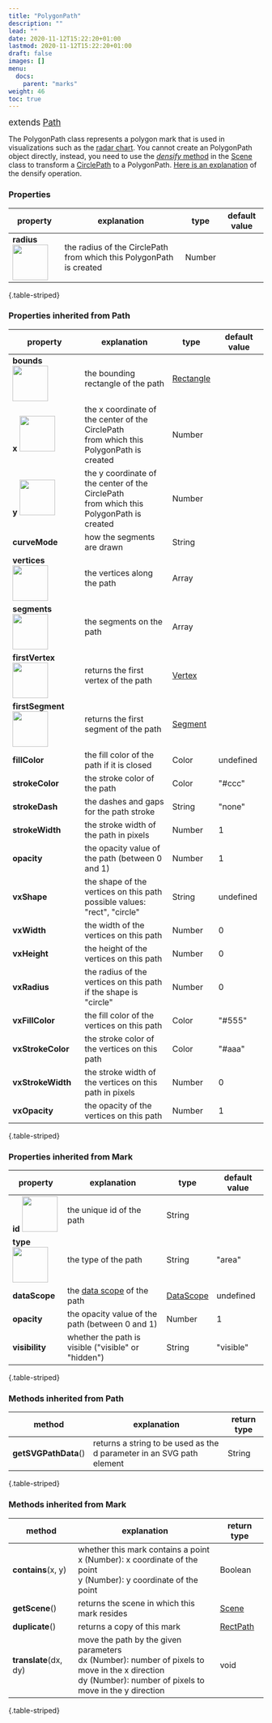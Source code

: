 ```yaml
---
title: "PolygonPath"
description: ""
lead: ""
date: 2020-11-12T15:22:20+01:00
lastmod: 2020-11-12T15:22:20+01:00
draft: false
images: []
menu: 
  docs:
    parent: "marks"
weight: 46
toc: true
---
```


<span style="font-size:1.2em">extends [Path](../path/)</span><br>

The PolygonPath class represents a polygon mark that is used in visualizations such as the [radar chart](../../../gallery.html#RadarChart). You cannot create an PolygonPath object directly, instead, you need to use the [_densify_ method](../../group/scene/#methods-join-graphics-with-data) in the [Scene](../../group/scene) class to transform a [CirclePath](../circlepath/) to a PolygonPath. [Here is an explanation](../../../tutorials/join/#densify) of the densify operation.

### Properties
| property |  explanation   | type | default value |
| --- | --- | --- | --- |
|**radius** <img width="70px" src="../../readonly.png">| the radius of the CirclePath from which this PolygonPath is created | Number |  | 
{.table-striped}


### Properties inherited from Path
| property |  explanation  | type | default value |
| --- | --- | --- | --- |
|**bounds** <img width="70px" src="../../readonly.png">| the bounding rectangle of the path | [Rectangle](../../basic/rectangle/) | |
|**x** <img width="70px" src="../../readonly.png">| the x coordinate of the center of the CirclePath <br>from which this PolygonPath is created | Number | |
|**y** <img width="70px" src="../../readonly.png">| the y coordinate of the center of the CirclePath <br>from which this PolygonPath is created | Number | |
|**curveMode**| how the segments are drawn  | String | |
|**vertices** <img width="70px" src="../../readonly.png">| the vertices along the path | Array |  | 
|**segments** <img width="70px" src="../../readonly.png"> | the segments on the path | Array | | 
|**firstVertex** <img width="70px" src="../../readonly.png">| returns the first vertex of the path | [Vertex](../../basic/vertex/) |
|**firstSegment** <img width="70px" src="../../readonly.png"> | returns the first segment of the path | [Segment](../../basic/segment/) |
|**fillColor**| the fill color of the path if it is closed | Color | undefined | 
|**strokeColor** | the stroke color of the path | Color | "#ccc" | 
|**strokeDash** | the dashes and gaps for the path stroke | String | "none" | 
|**strokeWidth** | the stroke width of the path in pixels | Number | 1| 
|**opacity** | the opacity value of the path (between 0 and 1) | Number | 1 |
|**vxShape**| the shape of the vertices on this path<br>possible values: "rect", "circle" | String | undefined | 
|**vxWidth**| the width of the vertices on this path | Number | 0 | 
|**vxHeight**| the height of the vertices on this path | Number | 0 |
|**vxRadius**| the radius of the vertices on this path if the shape is "circle" | Number | 0 |  
|**vxFillColor**| the fill color of the vertices on this path | Color | "#555" | 
|**vxStrokeColor** | the stroke color of the vertices on this path | Color | "#aaa" | 
|**vxStrokeWidth** | the stroke width of the vertices on this path in pixels | Number | 0 | 
|**vxOpacity** | the opacity of the vertices on this path | Number | 1 | 
{.table-striped}

### Properties inherited from Mark
| property |  explanation   | type | default value |
| --- | --- | --- | --- |
|**id** <img width="70px" src="../../readonly.png">| the unique id of the path | String |  | 
|**type** <img width="70px" src="../../readonly.png"> | the type of the path | String | "area" | 
|**dataScope**| the [data scope](../../data/datascope/) of the path | [DataScope](../../data/datascope/) | undefined |
|**opacity** | the opacity value of the path (between 0 and 1) | Number | 1 |
|**visibility**| whether the path is visible ("visible" or "hidden") | String | "visible" |
{.table-striped}

### Methods inherited from Path
| method |  explanation   | return type |
| ---- | --- | --- |
| **getSVGPathData**() | returns a string to be used as the d parameter in an SVG path element | String |
{.table-striped}

### Methods inherited from Mark
| method |  explanation   | return type |
| --- | --- | --- |
| **contains**(x, y) | whether this mark contains a point<br>x (Number): x coordinate of the point<br>y (Number): y coordinate of the point | Boolean |
| **getScene**() | returns the scene in which this mark resides | [Scene](../../group/scene) |
| **duplicate**() | returns a copy of this mark | [RectPath](../areapath/) | 
| **translate**(dx, dy) | move the path by the given parameters<br>dx (Number): number of pixels to move in the x direction<br> dy (Number): number of pixels to move in the y direction | void |
{.table-striped}
